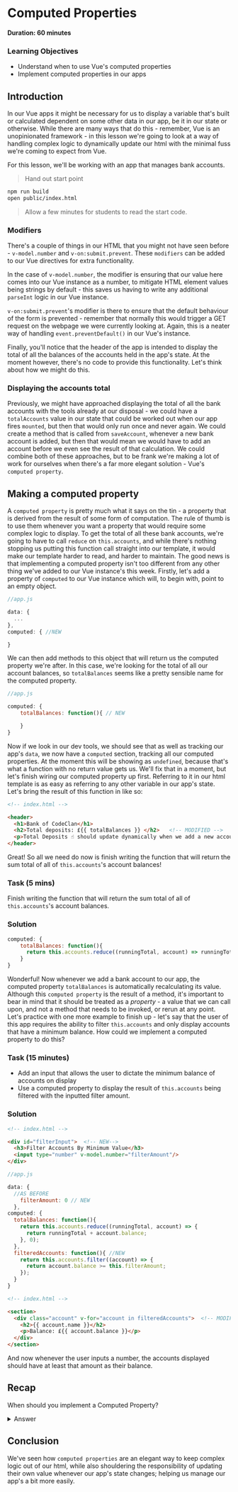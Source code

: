 # Computed Properties

**Duration: 60 minutes**

### Learning Objectives

- Understand when to use Vue's computed properties
- Implement computed properties in our apps

## Introduction

In our Vue apps it might be necessary for us to display a variable that's built or calculated dependent on some other data in our app, be it in our state or otherwise. While there are many ways that do this - remember, Vue is an unopinionated framework - in this lesson we're going to look at a way of handling complex logic to dynamically update our html with the minimal fuss we're coming to expect from Vue.

For this lesson, we'll be working with an app that manages bank accounts.

> Hand out start point

```bash
npm run build
open public/index.html
```

> Allow a few minutes for students to read the start code.

### Modifiers

There's a couple of things in our HTML that you might not have seen before - `v-model.number` and `v-on:submit.prevent`. These `modifiers` can be added to our Vue directives for extra functionality.

In the case of `v-model.number`, the modifier is ensuring that our value here comes into our Vue instance as a number, to mitigate HTML element values being strings by default - this saves us having to write any additional `parseInt` logic in our Vue instance.

`v-on:submit.prevent`'s modifier is there to ensure that the default behaviour of the form is prevented - remember that normally this would trigger a GET request on the webpage we were currently looking at. Again, this is a neater way of handling `event.preventDefault()` in our Vue's instance.

Finally, you'll notice that the header of the app is intended to display the total of all the balances of the accounts held in the app's state. At the moment however, there's no code to provide this functionality. Let's think about how we might do this.

### Displaying the accounts total

Previously, we might have approached displaying the total of all the bank accounts with the tools already at our disposal - we could have a `totalAccounts` value in our state that could be worked out when our app fires `mounted`, but then that would only run once and never again. We could create a method that is called from `saveAccount`, whenever a new bank account is added, but then that would mean we would have to add an account before we even see the result of that calculation. We could combine both of these approaches, but to be frank we're making a lot of work for ourselves when there's a far more elegant solution - Vue's `computed property`.

## Making a computed property

A `computed property` is pretty much what it says on the tin - a property that is derived from the result of some form of computation. The rule of thumb is to use them whenever you want a property that would require some complex logic to display. To get the total of all these bank accounts, we're going to have to call `reduce` on `this.accounts`, and while there's nothing stopping us putting this function call straight into our template, it would make our template harder to read, and harder to maintain. The good news is that implementing a computed property isn't too different from any other thing we've added to our Vue instance's this week. Firstly, let's add a property of `computed` to our Vue instance which will, to begin with, point to an empty object.

```js
//app.js

data: {
  ...
},
computed: { //NEW

}
```

We can then add methods to this object that will return us the computed property we're after. In this case, we're looking for the total of all our account balances, so `totalBalances` seems like a pretty sensible name for the computed property.

```js
//app.js

computed: {
    totalBalances: function(){ // NEW

    }
}
```

Now if we look in our dev tools, we should see that as well as tracking our app's `data`, we now have a `computed` section, tracking all our computed properties. At the moment this will be showing as `undefined`, because that's what a function with no return value gets us. We'll fix that in a moment, but let's finish wiring our computed property up first. Referring to it in our html template is as easy as referring to any other variable in our app's state. Let's bring the result of this function in like so:

```html
<!-- index.html -->

<header>
  <h1>Bank of CodeClan</h1>
  <h2>Total deposits: £{{ totalBalances }} </h2>   <!-- MODIFIED -->
  <p>Total Deposits ☝️ should update dynamically when we add a new account.</p>
</header>
```

Great! So all we need do now is finish writing the function that will return the sum total of all of `this.accounts`'s account balances!

### Task (5 mins)

Finish writing the function that will return the sum total of all of `this.accounts`'s account balances.

### Solution

```js
computed: {
    totalBalances: function(){
      return this.accounts.reduce((runningTotal, account) => runningTotal + account.balance, 0); // MODIFIED
    }
}
```

Wonderful! Now whenever we add a bank account to our app, the computed property `totalBalances` is automatically recalculating its value. Although this `computed property` is the result of a method, it's important to bear in mind that it should be treated as a *property* - a value that we can call upon, and not a method that needs to be invoked, or rerun at any point. Let's practice with one more example to finish up - let's say that the user of this app requires the ability to filter `this.accounts` and only display accounts that have a minimum balance. How could we implement a computed property to do this?

### Task (15 minutes)

- Add an input that allows the user to dictate the minimum balance of accounts on display
- Use a computed property to display the result of `this.accounts` being filtered with the inputted filter amount.

### Solution

```html
<!-- index.html -->

<div id="filterInput">  <!-- NEW-->
  <h3>Filter Accounts By Minimum Value</h3>
  <input type="number" v-model.number="filterAmount"/>
</div>

```

```js
//app.js

data: {
  //AS BEFORE
    filterAmount: 0 // NEW
  },
computed: {
  totalBalances: function(){
    return this.accounts.reduce((runningTotal, account) => {
      return runningTotal + account.balance;
    }, 0);
  },
  filteredAccounts: function(){ //NEW
    return this.accounts.filter((account) => {
      return account.balance >= this.filterAmount;
    });
  }
}

```

```html
<!-- index.html -->

<section>
  <div class="account" v-for="account in filteredAccounts">  <!-- MODIFIED -->
    <h2>{{ account.name }}</h2>
    <p>Balance: £{{ account.balance }}</p>
  </div>
</section>

```

And now whenever the user inputs a number, the accounts displayed should have at least that amount as their balance.

## Recap

When should you implement a Computed Property?

<details>
<summary>Answer</summary>
Whenever you want a property that would require some complex logic to display.
</details>

## Conclusion

We've seen how `computed properties` are an elegant way to keep complex logic out of our html, while also shouldering the responsibility of updating their own value whenever our app's state changes; helping us manage our app's a bit more easily.
